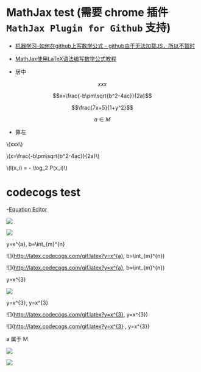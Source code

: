 
# MathJax test (需要 chrome 插件 `MathJax Plugin for Github` 支持)

- [机器学习-如何在github上写数学公式 - github由于无法加载JS，所以不暂时](http://cwiki.apachecn.org/pages/viewpage.action?pageId=8159393)
- [MathJax使用LaTeX语法编写数学公式教程](https://www.zybuluo.com/knight/note/96093)

- 居中

$$xxx$$

$$x=\frac{-b\pm\sqrt{b^2-4ac}}{2a}$$

$$\frac{7x+5}{1+y^2}$$

$${a}\in{M}$$

- 靠左

\\(xxx\\)

\\(x=\frac{-b\pm\sqrt{b^2-4ac}}{2a}\\)

\\(l(x_i) = - \log_2 P(x_i)\\)

# codecogs test

-[Equation Editor](http://latex.codecogs.com/)

![](http://latex.codecogs.com/gif.latex?\\frac{1}{1+sin(x)})

![](http://latex.codecogs.com/gif.latex?\\oint_{aa}^{bb})

y=x^{a}, b=\int_{m}^{n}

![](http://latex.codecogs.com/gif.latex?y=x^{a}, b=\\int_{m}^{n})

![](http://latex.codecogs.com/gif.latex?y=x^{a}, b=\int_{m}^{n})

y=x^{3}

![](http://latex.codecogs.com/gif.latex?y=x^{3})

y=x^{3}, y=x^{3}

![](http://latex.codecogs.com/gif.latex?y=x^{3}, y=x^{3})

![](http://latex.codecogs.com/gif.latex?y=x^{3} , y=x^{3})

a 属于 M

![](http://latex.codecogs.com/gif.latex?{a}\in{M})

![](http://latex.codecogs.com/gif.latex?{a}\notin{M})

